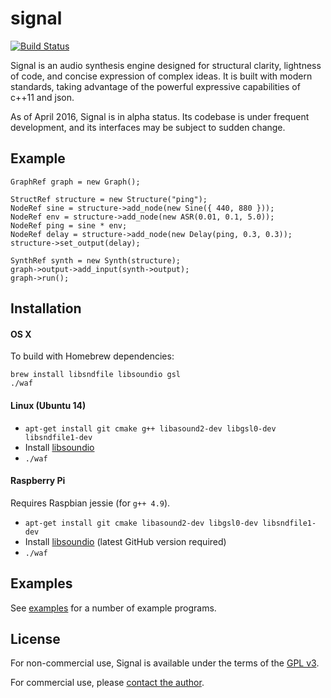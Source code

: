# signal

[![Build Status](https://travis-ci.org/ideoforms/signal.svg?branch=master)](https://travis-ci.org/ideoforms/signal)

Signal is an audio synthesis engine designed for structural clarity, lightness of code, and concise expression of complex ideas. It is built with modern standards, taking advantage of the powerful expressive capabilities of c++11 and json.

As of April 2016, Signal is in alpha status. Its codebase is under frequent development, and its interfaces may be subject to sudden change. 

## Example

```
GraphRef graph = new Graph();

StructRef structure = new Structure("ping");
NodeRef sine = structure->add_node(new Sine({ 440, 880 }));
NodeRef env = structure->add_node(new ASR(0.01, 0.1, 5.0));
NodeRef ping = sine * env;
NodeRef delay = structure->add_node(new Delay(ping, 0.3, 0.3));
structure->set_output(delay);

SynthRef synth = new Synth(structure);
graph->output->add_input(synth->output);
graph->run();
```

## Installation

#### OS X

To build with Homebrew dependencies:

```
brew install libsndfile libsoundio gsl
./waf
```

#### Linux (Ubuntu 14)

* `apt-get install git cmake g++ libasound2-dev libgsl0-dev libsndfile1-dev`
* Install [libsoundio](http://libsound.io/)
* `./waf`

#### Raspberry Pi

Requires Raspbian jessie (for `g++ 4.9`).

* `apt-get install git cmake libasound2-dev libgsl0-dev libsndfile1-dev`
* Install [libsoundio](https://github.com/andrewrk/libsoundio) (latest GitHub version required)
* `./waf`

## Examples

See [examples](examples) for a number of example programs.

## License

For non-commercial use, Signal is available under the terms of the [GPL v3](http://www.gnu.org/licenses/gpl-3.0.en.html).

For commercial use, please [contact the author](http://erase.net/contact).

